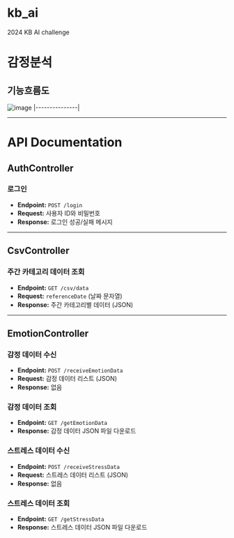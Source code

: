 # kb_ai
2024 KB AI challenge

# 감정분석
## 기능흐름도
![image](https://github.com/user-attachments/assets/1faadbe2-f064-47e5-b3bb-8ef504c1645f)
|---------------|
*****

# API Documentation

## AuthController

### 로그인
- **Endpoint:** `POST /login`
- **Request:** 사용자 ID와 비밀번호
- **Response:** 로그인 성공/실패 메시지

---

## CsvController

### 주간 카테고리 데이터 조회
- **Endpoint:** `GET /csv/data`
- **Request:** `referenceDate` (날짜 문자열)
- **Response:** 주간 카테고리별 데이터 (JSON)

---

## EmotionController

### 감정 데이터 수신
- **Endpoint:** `POST /receiveEmotionData`
- **Request:** 감정 데이터 리스트 (JSON)
- **Response:** 없음

### 감정 데이터 조회
- **Endpoint:** `GET /getEmotionData`
- **Response:** 감정 데이터 JSON 파일 다운로드

### 스트레스 데이터 수신
- **Endpoint:** `POST /receiveStressData`
- **Request:** 스트레스 데이터 리스트 (JSON)
- **Response:** 없음

### 스트레스 데이터 조회
- **Endpoint:** `GET /getStressData`
- **Response:** 스트레스 데이터 JSON 파일 다운로드
